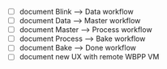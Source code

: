- [ ] document Blink --> Data workflow
- [ ] document Data --> Master workflow
- [ ] document Master --> Process workflow
- [ ] document Process --> Bake workflow
- [ ] document Bake --> Done workflow
- [ ] document new UX with remote WBPP VM
